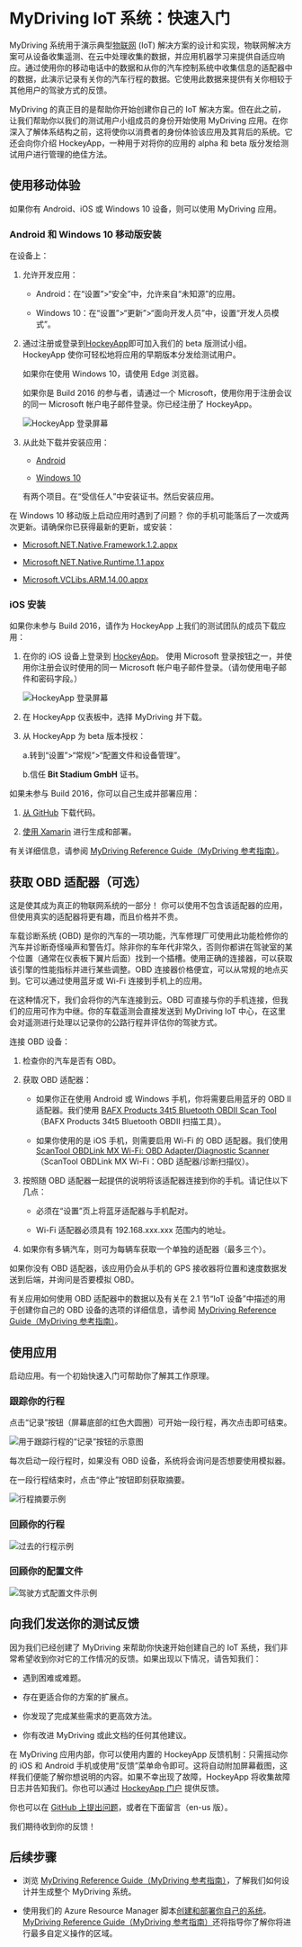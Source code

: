 <properties
	pageTitle="MyDriving Azure IoT 示例：快速入门 | Azure"
	description="开始使用一个应用，该应用全面演示如何通过使用 Azure（包括流分析、机器学习和事件中心）构建 IoT 系统。"
	services=""
    	documentationCenter=".net"
 	suite=""
	authors="harikmenon"
	manager="douge"/>  


<tags
	ms.service="iot-suite"
	ms.date="03/25/2016"
	wacn.date="08/22/2016"/>

# MyDriving IoT 系统：快速入门

MyDriving 系统用于演示典型[物联网](/documentation/articles/iot-suite-overview/) (IoT) 解决方案的设计和实现，物联网解决方案可从设备收集遥测、在云中处理收集的数据，并应用机器学习来提供自适应响应。通过使用你的移动电话中的数据和从你的汽车控制系统中收集信息的适配器中的数据，此演示记录有关你的汽车行程的数据。它使用此数据来提供有关你相较于其他用户的驾驶方式的反馈。

MyDriving 的真正目的是帮助你开始创建你自己的 IoT 解决方案。但在此之前，让我们帮助你以我们的测试用户小组成员的身份开始使用 MyDriving 应用。在你深入了解体系结构之前，这将使你以消费者的身份体验该应用及其背后的系统。它还会向你介绍 HockeyApp，一种用于对将你的应用的 alpha 和 beta 版分发给测试用户进行管理的绝佳方法。

## 使用移动体验

如果你有 Android、iOS 或 Windows 10 设备，则可以使用 MyDriving 应用。

### Android 和 Windows 10 移动版安装

在设备上：

1.  允许开发应用：

    -   Android：在“设置”>“安全”中，允许来自“未知源”的应用。

    -   Windows 10：在“设置”>“更新”>“面向开发人员”中，设置“开发人员模式”。

2.  通过注册或登录到[HockeyApp](https://rink.hockeyapp.net)即可加入我们的 beta 版测试小组。HockeyApp 使你可轻松地将应用的早期版本分发给测试用户。

    如果你在使用 Windows 10，请使用 Edge 浏览器。

    如果你是 Build 2016 的参与者，请通过一个 Microsoft，使用你用于注册会议的同一 Microsoft 帐户电子邮件登录。你已经注册了 HockeyApp。

    ![HockeyApp 登录屏幕](./media/iot-solution-get-started/image1.png)

3.  从此处下载并安装应用：

    -   [Android](http://rink.io/spMyDrivingAndroid)

    -   [Windows 10](http://rink.io/spMyDrivingUWP)

    有两个项目。在“受信任人”中安装证书。然后安装应用。

在 Windows 10 移动版上启动应用时遇到了问题？ 你的手机可能落后了一次或两次更新。请确保你已获得最新的更新，或安装：

 - [Microsoft.NET.Native.Framework.1.2.appx](https://download.hockeyapp.net/packages/win10/Microsoft.NET.Native.Framework.1.2.appx)

 - [Microsoft.NET.Native.Runtime.1.1.appx](https://download.hockeyapp.net/packages/win10/Microsoft.NET.Native.Runtime.1.1.appx)

 - [Microsoft.VCLibs.ARM.14.00.appx](https://download.hockeyapp.net/packages/win10/Microsoft.VCLibs.ARM.14.00.appx)


### iOS 安装

如果你未参与 Build 2016，请作为 HockeyApp 上我们的测试团队的成员下载应用：

1.  在你的 iOS 设备上登录到 [HockeyApp](https://rink.hockeyapp.net)。
    使用 Microsoft 登录按钮之一，并使用你注册会议时使用的同一 Microsoft 帐户电子邮件登录。（请勿使用电子邮件和密码字段。）

    ![HockeyApp 登录屏幕](./media/iot-solution-get-started/image1.png)

2.  在 HockeyApp 仪表板中，选择 MyDriving 并下载。

3.  从 HockeyApp 为 beta 版本授权：

    a.转到“设置”>“常规”>“配置文件和设备管理”。

    b.信任 **Bit Stadium GmbH** 证书。

如果未参与 Build 2016，你可以自己生成并部署应用：

1.   [从 GitHub] 下载代码。

2.   [使用 Xamarin] 进行生成和部署。

有关详细信息，请参阅 [MyDriving Reference Guide（MyDriving 参考指南）](http://aka.ms/mydrivingdocs)。

## 获取 OBD 适配器（可选）

这是使其成为真正的物联网系统的一部分！ 你可以使用不包含该适配器的应用，但使用真实的适配器将更有趣，而且价格并不贵。

车载诊断系统 (OBD) 是你的汽车的一项功能，汽车修理厂可使用此功能检修你的汽车并诊断奇怪噪声和警告灯。除非你的车年代非常久，否则你都讲在驾驶室的某个位置（通常在仪表板下翼片后面）找到一个插槽。使用正确的连接器，可以获取该引擎的性能指标并进行某些调整。OBD 连接器价格便宜，可以从常规的地点买到。它可以通过使用蓝牙或 Wi-Fi 连接到手机上的应用。

在这种情况下，我们会将你的汽车连接到云。OBD 可直接与你的手机连接，但我们的应用可作为中继。你的车载遥测会直接发送到 MyDriving IoT 中心，在这里会对遥测进行处理以记录你的公路行程并评估你的驾驶方式。

连接 OBD 设备：

1.  检查你的汽车是否有 OBD。

2.  获取 OBD 适配器：

    -   如果你正在使用 Android 或 Windows 手机，你将需要启用蓝牙的 OBD II 适配器。我们使用 [BAFX Products 34t5 Bluetooth OBDII Scan Tool]（BAFX Products 34t5 Bluetooth OBDII 扫描工具）。

    -   如果你使用的是 iOS 手机，则需要启用 Wi-Fi 的 OBD 适配器。我们使用 [ScanTool OBDLink MX Wi-Fi: OBD Adapter/Diagnostic Scanner]（ScanTool OBDLink MX Wi-Fi：OBD 适配器/诊断扫描仪）。

3.  按照随 OBD 适配器一起提供的说明将该适配器连接到你的手机。请记住以下几点：

    -   必须在“设置”页上将蓝牙适配器与手机配对。

    -   Wi-Fi 适配器必须具有 192.168.xxx.xxx 范围内的地址。

4.  如果你有多辆汽车，则可为每辆车获取一个单独的适配器（最多三个）。

如果你没有 OBD 适配器，该应用仍会从手机的 GPS 接收器将位置和速度数据发送到后端，并询问是否要模拟 OBD。

有关应用如何使用 OBD 适配器中的数据以及有关在 2.1 节“IoT 设备”中描述的用于创建你自己的 OBD 设备的选项的详细信息，请参阅 [MyDriving Reference Guide（MyDriving 参考指南）](http://aka.ms/mydrivingdocs)。

## 使用应用

启动应用。有一个初始快速入门可帮助你了解其工作原理。

### 跟踪你的行程

点击“记录”按钮（屏幕底部的红色大圆圈）可开始一段行程，再次点击即可结束。

![用于跟踪行程的“记录”按钮的示意图](./media/iot-solution-get-started/image2.png)

每次启动一段行程时，如果没有 OBD 设备，系统将会询问是否想要使用模拟器。

在一段行程结束时，点击“停止”按钮即刻获取摘要。

![行程摘要示例](./media/iot-solution-get-started/image3.png)

### 回顾你的行程

![过去的行程示例](./media/iot-solution-get-started/image4.png)

### 回顾你的配置文件

![驾驶方式配置文件示例](./media/iot-solution-get-started/image5.png)

## 向我们发送你的测试反馈

因为我们已经创建了 MyDriving 来帮助你快速开始创建自己的 IoT 系统，我们非常希望收到你对它的工作情况的反馈。如果出现以下情况，请告知我们：

- 遇到困难或难题。

- 存在更适合你的方案的扩展点。

- 你发现了完成某些需求的更高效方法。

- 你有改进 MyDriving 或此文档的任何其他建议。

在 MyDriving 应用内部，你可以使用内置的 HockeyApp 反馈机制：只需摇动你的 iOS 和 Android 手机或使用“反馈”菜单命令即可。这将自动附加屏幕截图，这样我们便能了解你想说明的内容。如果不幸出现了故障，HockeyApp 将收集故障日志并告知我们。你也可以通过 [HockeyApp 门户] 提供反馈。

你也可以在 [GitHub 上提出问题]，或者在下面留言（en-us 版）。

我们期待收到你的反馈！

## 后续步骤

-   浏览 [MyDriving Reference Guide（MyDriving 参考指南）](http://aka.ms/mydrivingdocs)，了解我们如何设计并生成整个 MyDriving 系统。

-   使用我们的 Azure Resource Manager 脚本[创建和部署你自己的系统](/documentation/articles/iot-solution-build-system/)。[MyDriving Reference Guide（MyDriving 参考指南）](http://aka.ms/mydrivingdocs)还将指导你了解你将进行最多自定义操作的区域。

  [从 GitHub]: https://github.com/Azure-Samples/MyDriving
  [使用 Xamarin]: https://developer.xamarin.com/guides/ios/getting_started/installation/
  [BAFX Products 34t5 Bluetooth OBDII Scan Tool]: http://www.amazon.com/gp/product/B005NLQAHS
  [ScanTool OBDLink MX Wi-Fi: OBD Adapter/Diagnostic Scanner]: http://www.amazon.com/gp/product/B00OCYXTYY/ref=s9_simh_gw_g263_i1_r?pf_rd_m=ATVPDKIKX0DER&pf_rd_s=desktop-2&pf_rd_r=1MWRMKXK4KK9VYMJ44MP
  [HockeyApp 门户]: https://rink.hockeyapp.org
  [GitHub 上提出问题]: https://github.com/Azure-Samples/MyDriving/issues

<!---HONumber=Mooncake_0815_2016-->